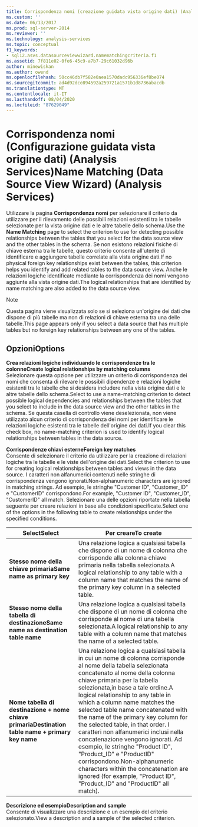 ```yaml
---
title: Corrispondenza nomi (creazione guidata vista origine dati) (Analysis Services) | Microsoft Docs
ms.custom: ''
ms.date: 06/13/2017
ms.prod: sql-server-2014
ms.reviewer: ''
ms.technology: analysis-services
ms.topic: conceptual
f1_keywords:
- sql12.asvs.datasourceviewwizard.namematchingcriteria.f1
ms.assetid: 7f811e02-0fe6-45c9-a7b7-29c61032d96b
author: minewiskan
ms.author: owend
ms.openlocfilehash: 50cc46db7f582e0aea1570dadc956336ef8be074
ms.sourcegitcommit: ad4d92dce894592a259721a1571b1d8736abacdb
ms.translationtype: MT
ms.contentlocale: it-IT
ms.lasthandoff: 08/04/2020
ms.locfileid: "87629049"
---
```

# <a name="name-matching-data-source-view-wizard-analysis-services"></a><span data-ttu-id="f19c8-102">Corrispondenza nomi (Configurazione guidata vista origine dati) (Analysis Services)</span><span class="sxs-lookup"><span data-stu-id="f19c8-102">Name Matching (Data Source View Wizard) (Analysis Services)</span></span>
  <span data-ttu-id="f19c8-103">Utilizzare la pagina **Corrispondenza nomi** per selezionare il criterio da utilizzare per il rilevamento delle possibili relazioni esistenti tra le tabelle selezionate per la vista origine dati e le altre tabelle dello schema.</span><span class="sxs-lookup"><span data-stu-id="f19c8-103">Use the **Name Matching** page to select the criterion to use for detecting possible relationships between the tables that you select for the data source view and the other tables in the schema.</span></span> <span data-ttu-id="f19c8-104">Se non esistono relazioni fisiche di chiave esterna tra le tabelle, questo criterio consente all'utente di identificare e aggiungere tabelle correlate alla vista origine dati.</span><span class="sxs-lookup"><span data-stu-id="f19c8-104">If no physical foreign key relationships exist between the tables, this criterion helps you identify and add related tables to the data source view.</span></span> <span data-ttu-id="f19c8-105">Anche le relazioni logiche identificate mediante la corrispondenza dei nomi vengono aggiunte alla vista origine dati.</span><span class="sxs-lookup"><span data-stu-id="f19c8-105">The logical relationships that are identified by name matching are also added to the data source view.</span></span>  
  
> [!NOTE]  
>  <span data-ttu-id="f19c8-106">Questa pagina viene visualizzata solo se si seleziona un'origine dei dati che dispone di più tabelle ma non di relazioni di chiave esterna tra una delle tabelle.</span><span class="sxs-lookup"><span data-stu-id="f19c8-106">This page appears only if you select a data source that has multiple tables but no foreign key relationships between any one of the tables.</span></span>  
  
## <a name="options"></a><span data-ttu-id="f19c8-107">Opzioni</span><span class="sxs-lookup"><span data-stu-id="f19c8-107">Options</span></span>  
 <span data-ttu-id="f19c8-108">**Crea relazioni logiche individuando le corrispondenze tra le colonne**</span><span class="sxs-lookup"><span data-stu-id="f19c8-108">**Create logical relationships by matching columns**</span></span>  
 <span data-ttu-id="f19c8-109">Selezionare questa opzione per utilizzare un criterio di corrispondenza dei nomi che consenta di rilevare le possibili dipendenze e relazioni logiche esistenti tra le tabelle che si desidera includere nella vista origine dati e le altre tabelle dello schema.</span><span class="sxs-lookup"><span data-stu-id="f19c8-109">Select to use a name-matching criterion to detect possible logical dependencies and relationships between the tables that you select to include in the data source view and the other tables in the schema.</span></span> <span data-ttu-id="f19c8-110">Se questa casella di controllo viene deselezionata, non viene utilizzato alcun criterio di corrispondenza dei nomi per identificare le relazioni logiche esistenti tra le tabelle dell'origine dei dati.</span><span class="sxs-lookup"><span data-stu-id="f19c8-110">If you clear this check box, no name-matching criterion is used to identify logical relationships between tables in the data source.</span></span>  
  
 <span data-ttu-id="f19c8-111">**Corrispondenze chiavi esterne**</span><span class="sxs-lookup"><span data-stu-id="f19c8-111">**Foreign key matches**</span></span>  
 <span data-ttu-id="f19c8-112">Consente di selezionare il criterio da utilizzare per la creazione di relazioni logiche tra le tabelle e le viste dell'origine dei dati.</span><span class="sxs-lookup"><span data-stu-id="f19c8-112">Select the criterion to use for creating logical relationships between tables and views in the data source.</span></span> <span data-ttu-id="f19c8-113">I caratteri non alfanumerici contenuti nelle stringhe di corrispondenza vengono ignorati.</span><span class="sxs-lookup"><span data-stu-id="f19c8-113">Non-alphanumeric characters are ignored in matching strings.</span></span> <span data-ttu-id="f19c8-114">Ad esempio, le stringhe "Customer ID", "Customer_ID" e "CustomerID" corrispondono.</span><span class="sxs-lookup"><span data-stu-id="f19c8-114">For example, "Customer ID", "Customer_ID", "CustomerID" all match.</span></span> <span data-ttu-id="f19c8-115">Selezionare una delle opzioni riportate nella tabella seguente per creare relazioni in base alle condizioni specificate.</span><span class="sxs-lookup"><span data-stu-id="f19c8-115">Select one of the options in the following table to create relationships under the specified conditions.</span></span>  
  
|<span data-ttu-id="f19c8-116">Select</span><span class="sxs-lookup"><span data-stu-id="f19c8-116">Select</span></span>|<span data-ttu-id="f19c8-117">Per creare</span><span class="sxs-lookup"><span data-stu-id="f19c8-117">To create</span></span>|  
|------------|---------------|  
|<span data-ttu-id="f19c8-118">**Stesso nome della chiave primaria**</span><span class="sxs-lookup"><span data-stu-id="f19c8-118">**Same name as primary key**</span></span>|<span data-ttu-id="f19c8-119">Una relazione logica a qualsiasi tabella che dispone di un nome di colonna che corrisponde alla colonna chiave primaria nella tabella selezionata.</span><span class="sxs-lookup"><span data-stu-id="f19c8-119">A logical relationship to any table with a column name that matches the name of the primary key column in a selected table.</span></span>|  
|<span data-ttu-id="f19c8-120">**Stesso nome della tabella di destinazione**</span><span class="sxs-lookup"><span data-stu-id="f19c8-120">**Same name as destination table name**</span></span>|<span data-ttu-id="f19c8-121">Una relazione logica a qualsiasi tabella che dispone di un nome di colonna che corrisponde al nome di una tabella selezionata.</span><span class="sxs-lookup"><span data-stu-id="f19c8-121">A logical relationship to any table with a column name that matches the name of a selected table.</span></span>|  
|<span data-ttu-id="f19c8-122">**Nome tabella di destinazione + nome chiave primaria**</span><span class="sxs-lookup"><span data-stu-id="f19c8-122">**Destination table name + primary key name**</span></span>|<span data-ttu-id="f19c8-123">Una relazione logica a qualsiasi tabella in cui un nome di colonna corrisponde al nome della tabella selezionata concatenato al nome della colonna chiave primaria per la tabella selezionata,in base a tale ordine.</span><span class="sxs-lookup"><span data-stu-id="f19c8-123">A logical relationship to any table in which a column name matches the selected table name concatenated with the name of the primary key column for the selected table, in that order.</span></span> <span data-ttu-id="f19c8-124">I caratteri non alfanumerici inclusi nella concatenazione vengono ignorati. Ad esempio, le stringhe "Product ID", "Product_ID" e "ProductID" corrispondono.</span><span class="sxs-lookup"><span data-stu-id="f19c8-124">Non-alphanumeric characters within the concatenation are ignored (for example, "Product ID", "Product_ID" and "ProductID" all match).</span></span>|  
  
 <span data-ttu-id="f19c8-125">**Descrizione ed esempio**</span><span class="sxs-lookup"><span data-stu-id="f19c8-125">**Description and sample**</span></span>  
 <span data-ttu-id="f19c8-126">Consente di visualizzare una descrizione e un esempio del criterio selezionato.</span><span class="sxs-lookup"><span data-stu-id="f19c8-126">View a description and a sample of the selected criterion.</span></span>  
  
  

